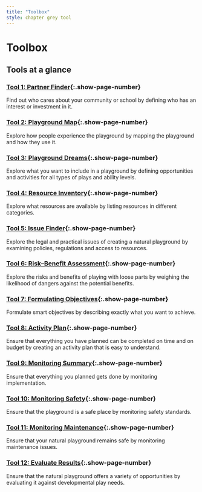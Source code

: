 ```yaml
---
title: "Toolbox"
style: chapter grey tool
---
```


# Toolbox

## Tools at a glance

### [Tool 1: Partner Finder](06-01.html){:.show-page-number}

Find out who cares about your community or school by defining who has an interest or investment in it.

### [Tool 2: Playground Map](06-02.html){:.show-page-number}

Explore how people experience the playground by mapping the playground and how they use it.

### [Tool 3: Playground Dreams](06-03.html){:.show-page-number}

Explore what you want to include in a playground by defining opportunities and activities for all types of plays and ability levels.

### [Tool 4: Resource Inventory](06-04.html){:.show-page-number}

Explore what resources are available by listing resources in different categories.

### [Tool 5: Issue Finder](06-05.html){:.show-page-number}

Explore the legal and practical issues of creating a natural playground by examining policies, regulations and access to resources.

### [Tool 6: Risk–Benefit Assessment](06-06.html){:.show-page-number}

Explore the risks and benefits of playing with loose parts by weighing the likelihood of dangers against the potential benefits.

### [Tool 7: Formulating Objectives](06-07.html){:.show-page-number}

Formulate smart objectives by describing exactly what you want to achieve.

### [Tool 8: Activity Plan](06-08.html){:.show-page-number}

Ensure that everything you have planned can be completed on time and on budget by creating an activity plan that is easy to understand.

### [Tool 9: Monitoring Summary](06-09.html){:.show-page-number}

Ensure that everything you planned gets done by monitoring implementation.

### [Tool 10: Monitoring Safety](06-10.html){:.show-page-number}

Ensure that the playground is a safe place by monitoring safety standards.

### [Tool 11: Monitoring Maintenance](06-11.html){:.show-page-number}

Ensure that your natural playground remains safe by monitoring maintenance issues.

### [Tool 12: Evaluate Results](06-12.html){:.show-page-number}

Ensure that the natural playground offers a variety of opportunities by evaluating it against developmental play needs.
